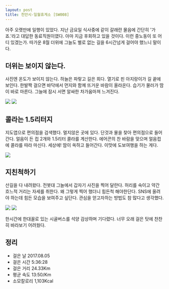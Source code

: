 ```yaml
---
layout: post
title: 천안시-일월휴게소 [SW008]
---
```


아주 오랫만에 일행이 있었다. 지난 금요일 식사중에 같이 갈래란 물음에 간단히 '가죠.'라고 대답한 동료직원이였다. 아마 지금 후회하고 있을 것이다. 이런 중노동이 또 어디 있겠는가. 따가운 8월 더위에 그늘도 별로 없는 길을 6시간넘게 걸어야 했느니 말이다.

## 더위는 보이지 않는다. <i class="fa fa-thermometer-full" aria-hidden="true"></i>

사진엔 온도가 보이지 않는다. 하늘은 파랗고 길은 희다. 열기로 핀 아지랑이가 길 끝에 보인다. 한발짝 걸으면 바닥에서 먼지와 함께 뜨거운 바람이 올라온다. 습기가 물러가 땀이 바로 마른다. 그늘에 잠시 서면 알싸한 차가움마져 느겨진다.

<div class="images">
	<img src="{{ site.baseurl }}/images/sw/sw010/SW010_1.JPG">
	<img src="{{ site.baseurl }}/images/sw/sw010/SW010_2.JPG">
</div>

## 콜라는 1.5리터지 <i class="fa fa-beer" aria-hidden="true"></i>

지도앱으로 편의점을 검색했다. 멀지않은 곳에 있다. 단것과 물을 찾아 편의점으로 들어간다. 얼음이 든 컵 2개와 1.5리터 콜라를 계산한다. 에어콘의 찬 바람을 맞으며 얼음컵에 콜라를 따라 마신다. 세상에! 땀이 쏙하고 들어간다. 이맛에 도보여행을 하는 게다.

<div class="images">
	<img src="{{ site.baseurl }}/images/sw/sw010/SW010_3.JPG">
</div>

## 지친척하기 <i class="fa fa-bell-slash-o" aria-hidden="true"></i>

산길을 다 내려왔다. 전봇대 그늘에서 갑자기 사진을 찍어 달란다. 허리를 숙이고 약간 흐느적 거리는 자세를 취한다. 왜 그렇게 찍어 했더니 힘든척 해야한단다. SNS에 올려야 하는데 힘든 모습을 보여주고 싶단다. 관심을 얻고자하는 방법도 참 많다고 생각했다.

<div class="images">
	<img src="{{ site.baseurl }}/images/sw/sw010/SW010_4.JPG">
	<img src="{{ site.baseurl }}/images/sw/sw010/SW010_5.JPG">
</div>

한시간에 한대꼴로 있는 시골버스를 석양 감상하며 기다렸다. 너무 오래 걸은 탓에 찬찬히 바라보기 어려웠다.

## 정리 <i class="fa fa-bar-chart" aria-hidden="true"></i>

+ 걸은 날 2017.08.05
+ 걸은 시간 5:36:28
+ 걸은 거리 24.33Km
+ 평균 속도 13:50/Km
+ 소모칼로리 1,103Kcal